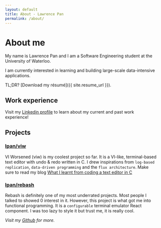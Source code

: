 ```yaml
---
layout: default
title: About - Lawrence Pan
permalink: /about/
---
```


# About me

My name is Lawrence Pan and I am a Software Engineering student at the
University of Waterloo.

I am currently interested in learning and building large-scale data-intensive
applications.

TL;DR? [Download my résumé]({{ site.resume_url }}).

## Work experience

Visit my [Linkedin profile](https://www.linkedin.com/in/lawrence-pan) to learn
about my current and past work experience!

## Projects

### [lpan/viw](https://github.com/lpan/viw)

VI Worsened (viw) is my coolest project so far. It is a VI-like, terminal-based
text editor with undo & redo written in C. I drew inspirations from `log-based
replication`, `data-driven programming` and the `flux architecture`. Make sure
to read my blog [What I learnt from coding a text editor in
C](/what-i-learnt-from-viw)

### [lpan/rebash](https://github.com/lpan/rebash)

Rebash is definitely one of my most underrated projects. Most people I talked to
showed 0 interest in it. However, this project is what got me into functional
programming. It is a `configurable` terminal emulator React component. I was too
lazy to style it but trust me, it is really cool.

*Visit my [Github](https://github.com/lpan) for more.*
